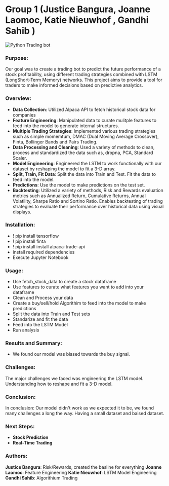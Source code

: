 # Group 1 (Justice Bangura, Joanne Laomoc, Katie Nieuwhof , Gandhi Sahib )

![Python Trading bot](https://static.wixstatic.com/media/1938a7_bbb79b18becc4fcab343725d12ae2598~mv2.jpg/v1/fit/w_1000%2Ch_768%2Cal_c%2Cq_80/file.jpg)

### Purpose:

Our goal was to create a trading bot to predict the future performance of a stock profitability, using different trading strategies combined with LSTM (LongShort-Term Memory) networks. This project aims to provide a tool for traders to make informed decisions based on predictive analytics.

### Overview:
- **Data Collection**: Utilized Alpaca API to fetch historical stock data for companies
- **Feature Engineering**: Manipulated data to curate mulitple features to feed into the model to generate internal structures.
- **Multiple Trading Strategies**: Implemented various trading strategies such as simple momemtum, DMAC (Dual Moving Average Crossover), Finta, Bollinger Bands and Pairs Trading.
- **Data Processing and Cleaning**: Used a variety of methods to clean, process and standardized the data such as, dropna, PCA, Standard Scaler. 
- **Model Engineering**: Engineered the LSTM to work functionally with our dataset by reshaping the model to fit a 3-D array.
- **Split, Train, Fit Data**: Split the data into Train and Test. Fit the data to feed into the model.
- **Predictions**: Use the model to make predictions on the test set.
- **Backtesting**: Utilized a variety of methods, Risk and Rewards evaluation metrics such as Annualized Return, Cumulative Returns, Annual Volatility, Sharpe Ratio and Sortino Ratio. Enables backtesting of trading strategies to evaluate their performance over historical data using visual displays. 

### Installation:
- ! pip install tensorflow
- ! pip install finta
- ! pip install install alpaca-trade-api
- install required dependencies
- Execute Jupyter Notebook

### Usage:
- Use fetch_stock_data to create a stock dataframe
- Use features to curate what features you want to add into your dataframe
- Clean and Process your data
- Create a buy/sell/hold Algorithim to feed into the model to make predictions
- Split the data into Train and Test sets
- Standarize and fit the data
- Feed into the LSTM Model
- Run analysis 


### Results and Summary:
- We found our model was biased towards the buy signal. 


### Challenges:
The major challenges we faced was engineering the LSTM model. Understanding how to reshape and fit a 3-D model. 

### Conclusion:
In conclusion: Our model didn't work as we expected it to be, we found many challenges a long the way. Having a small dataset and baised dataset. 

### Next Steps:
- **Stock Prediction**
- **Real-Time Trading**

### Authors:
**Justice Bangura**: Risk/Rewards, created the basline for everything
**Joanne Laomoc**: Feature Engineering
**Katie Nieuwhof**: LSTM Model Engineering
**Gandhi Sahib**: Algorithium Trading
